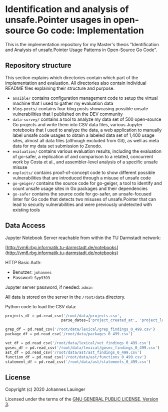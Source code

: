 # Identification and analysis of unsafe.Pointer usages in open-source Go code: Implementation

This is the implementation repository for my Master's thesis "Identification and Analysis of unsafe.Pointer Usage 
Patterns in Open-Source Go Code".


## Repository structure

This section explains which directories contain which part of the implementation and evaluation. All directories also
contain individual README files explaining their structure and purpose.

 - `ansible/` contains configuration management code to setup the virtual machine that I used to gather my evaluation
   data
 - `blog-posts/` contains four blog posts showcasing possible unsafe vulnerabilities that I published on the DEV
   community
 - `data-survey/` contains a tool to analyze my data set of 500 open-source Go projects and write them into CSV data
   files, various Jupyter notebooks that I used to analyze the data, a web application to manually label unsafe code
   usages to obtain a labeled data set of 1,400 usage sites, almost all data files (although excluded from Git), as well
   as meta data for my data set submission to Zenodo.
 - `evaluation/` contains various evaluation results, including the evaluation of go-safer, a replication of and
   comparison to a related, concurrent work by Costa et al., and assembler-level analysis of a specific unsafe misuse
 - `exploits/` contains proof-of-concept code to show different possible vulnerabilities that are introduced through
   a misuse of unsafe code
 - `go-geiger/` contains the source code for go-geiger, a tool to identify and count unsafe usage sites in Go packages
   and their dependencies
 - `go-safer` contains the source code for go-safer, an unsafe-focused linter for Go code that detects two misuses of
   unsafe.Pointer that can lead to security vulnerabilities and were previously undetected with existing tools


## Data Access

Jupyter Notebook Server reachable from within the TU Darmstadt network:

[http://vm6.rbg.informatik.tu-darmstadt.de/notebooks](http://vm6.rbg.informatik.tu-darmstadt.de/notebooks)

HTTP Basic Auth:

 - Benutzer: `johannes`
 - Passwort: `Syp9393`
 
Jupyter server password, if needed: `admin`

All data is stored on the server in the  `/root/data` directory.

Python code to load the CSV data:

```python
projects_df = pd.read_csv('/root/data/projects.csv',
                         parse_dates=['project_created_at', 'project_last_pushed_at', 'project_updated_at'])

grep_df = pd.read_csv('/root/data/lexical/grep_findings_0_499.csv')
package_df = pd.read_csv('/root/data/packages_0_499.csv')

vet_df = pd.read_csv('/root/data/lexical/vet_findings_0_499.csv')
gosec_df = pd.read_csv('/root/data/lexical/gosec_findings_0_499.csv')
ast_df = pd.read_csv('/root/data/ast/ast_findings_0_499.csv')
function_df = pd.read_csv('/root/data/ast/functions_0_499.csv')
statement_df = pd.read_csv('/root/data/ast/statements_0_499.csv')
```


## License

Copyright (c) 2020 Johannes Lauinger

Licensed under the terms of the <a rel="license" href="https://www.gnu.org/licenses/gpl-3.0.en.html">GNU GENERAL PUBLIC LICENSE, Version 3</a>.
